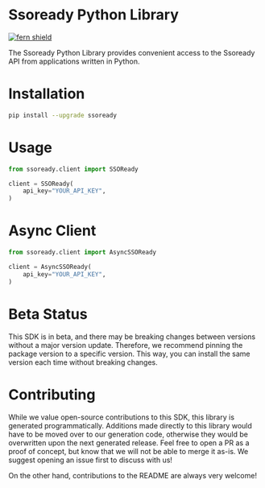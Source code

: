 <!-- Begin Title, generated by Fern  -->
# Ssoready Python Library

[![fern shield](https://img.shields.io/badge/%F0%9F%8C%BF-SDK%20generated%20by%20Fern-brightgreen)](https://github.com/fern-api/fern)

The Ssoready Python Library provides convenient access to the Ssoready API from applications written in Python.
<!-- End Title  -->

<!-- Begin Installation, generated by Fern  -->
# Installation

```sh
pip install --upgrade ssoready
```
<!-- End Installation  -->

<!-- Begin Usage, generated by Fern  -->
# Usage

```python
from ssoready.client import SSOReady

client = SSOReady(
    api_key="YOUR_API_KEY",
)
```
<!-- End Usage  -->

<!-- Begin Async Usage, generated by Fern  -->
# Async Client

```python
from ssoready.client import AsyncSSOReady

client = AsyncSSOReady(
    api_key="YOUR_API_KEY",
)
```
<!-- End Async Usage  -->

<!-- Begin Status, generated by Fern  -->
# Beta Status

This SDK is in beta, and there may be breaking changes between versions without a major 
version update. Therefore, we recommend pinning the package version to a specific version. 
This way, you can install the same version each time without breaking changes.
<!-- End Status  -->

<!-- Begin Contributing, generated by Fern  -->
# Contributing

While we value open-source contributions to this SDK, this library is generated programmatically. 
Additions made directly to this library would have to be moved over to our generation code, 
otherwise they would be overwritten upon the next generated release. Feel free to open a PR as
 a proof of concept, but know that we will not be able to merge it as-is. We suggest opening 
an issue first to discuss with us!

On the other hand, contributions to the README are always very welcome!
<!-- End Contributing  -->

